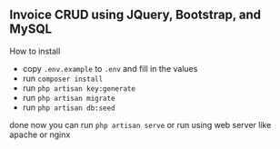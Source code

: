 ## Invoice CRUD using JQuery, Bootstrap, and MySQL

How to install

- copy `.env.example` to `.env` and fill in the values
- run `composer install`
- run `php artisan key:generate`
- run `php artisan migrate`
- run `php artisan db:seed`

done now you can run `php artisan serve` or run using web server like apache or nginx


